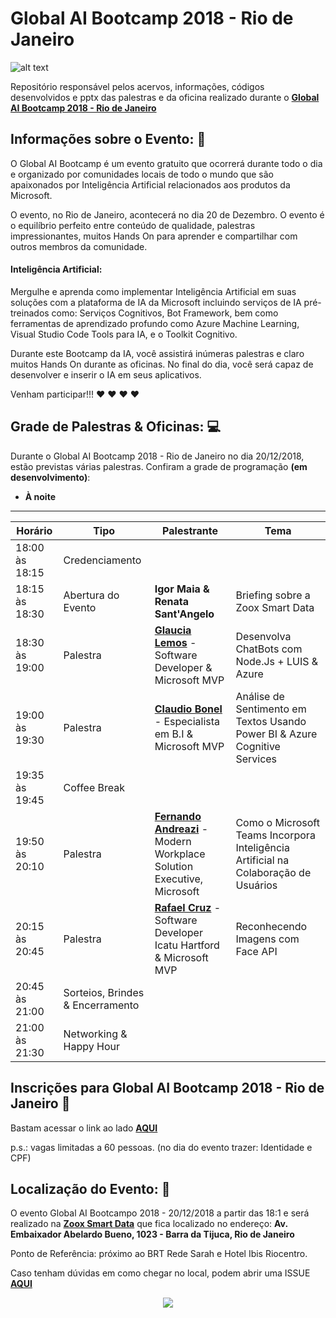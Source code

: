 # Global AI Bootcamp 2018 - Rio de Janeiro

![alt text](https://i.imgsafe.org/f2/f26e63e9d2.png)

Repositório responsável pelos acervos, informações, códigos desenvolvidos e pptx das palestras e da oficina realizado durante o **[Global AI Bootcamp 2018 - Rio de Janeiro](https://www.globalaibootcamp.com/bootcamp/6c701b9d-9516-463b-b6e1-4c2e92aeb83d)**


## Informações sobre o Evento: :page_facing_up:

O Global AI Bootcamp é um evento gratuito que ocorrerá durante todo o dia e organizado por comunidades locais de todo o mundo que são apaixonados por Inteligência Artificial relacionados aos produtos da Microsoft.

O evento, no Rio de Janeiro, acontecerá no dia 20 de Dezembro. O evento é o equilíbrio perfeito entre conteúdo de qualidade, palestras impressionantes, muitos Hands On para aprender e compartilhar com outros membros da comunidade.

#### Inteligência Artificial:

Mergulhe e aprenda como implementar Inteligência Artificial em suas soluções com a plataforma de IA da Microsoft incluindo serviços de IA pré-treinados como: Serviços Cognitivos, Bot Framework, bem como ferramentas de aprendizado profundo como Azure Machine Learning, Visual Studio Code Tools para IA, e o Toolkit Cognitivo.

Durante este Bootcamp da IA, você assistirá inúmeras palestras e claro muitos Hands On durante as oficinas. No final do dia, você será capaz de desenvolver e inserir o IA em seus aplicativos.

Venham participar!!! :heart: :heart: :heart: :heart:


## Grade de Palestras & Oficinas: :computer:

Durante o Global AI Bootcamp 2018 - Rio de Janeiro no dia 20/12/2018, estão previstas várias palestras. Confiram a grade de programação **(em desenvolvimento)**:

- **À noite**
------------------------------------------------------------
Horário | Tipo | Palestrante  | Tema
------------ | ------------- | ------------- | -------------
18:00 às 18:15 | Credenciamento  
18:15 às 18:30 | Abertura do Evento| **Igor Maia & Renata Sant'Angelo** | Briefing sobre a Zoox Smart Data
18:30 às 19:00 | Palestra | **[Glaucia Lemos](http://bit.ly/2BYU5p9)** - Software Developer & Microsoft MVP | Desenvolva ChatBots com Node.Js + LUIS & Azure
19:00 às 19:30 | Palestra | **[Claudio Bonel](bit.ly/2B2XS2Y)** - Especialista em B.I & Microsoft MVP| Análise de Sentimento em Textos Usando Power BI & Azure Cognitive Services
19:35 às 19:45 | Coffee Break | 
19:50 às 20:10 | Palestra | **[Fernando Andreazi](http://bit.ly/2SxMUty)** - Modern Workplace Solution Executive, Microsoft  | Como o Microsoft Teams Incorpora Inteligência Artificial na Colaboração de Usuários
20:15 às 20:45 | Palestra | **[Rafael Cruz](http://bit.ly/2BXqpIX)** - Software Developer Icatu Hartford & Microsoft MVP | Reconhecendo Imagens com Face API
20:45 às 21:00 | Sorteios, Brindes & Encerramento
21:00 às 21:30 | Networking & Happy Hour


## Inscrições para Global AI Bootcamp 2018 - Rio de Janeiro :running:

Bastam acessar o link ao lado **[AQUI](https://www.meetup.com/pt-BR/Coders-in-Rio/events/256790804/)**

p.s.: vagas limitadas a 60 pessoas. (no dia do evento trazer: Identidade e CPF)


## Localização do Evento: :pushpin:

O evento Global AI Bootcampo 2018 - 20/12/2018 a partir das 18:1 e será realizado na **[Zoox Smart Data](https://zooxsmart.com/pt-br/)** que fica localizado no endereço: **Av. Embaixador Abelardo Bueno, 1023 - Barra da Tijuca, Rio de Janeiro**

Ponto de Referência: próximo ao BRT Rede Sarah e Hotel Ibis Riocentro.

Caso tenham dúvidas em como chegar no local, podem abrir uma ISSUE **[AQUI](https://github.com/glaucia86/global-ai-bootcamp-rj/issues)**


<p align="center">
  <img src="https://i.imgur.com/dLSzYDT.gif"/>  
</p>








